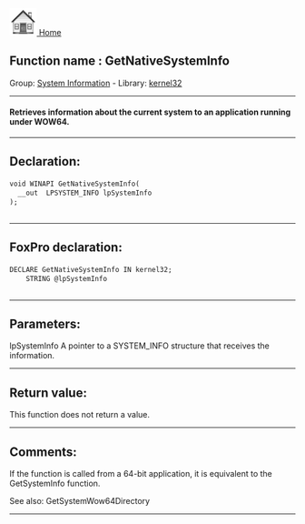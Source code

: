 [<img src="../../images/home.png"> Home ](https://github.com/VFPX/Win32API)  

## Function name : GetNativeSystemInfo
Group: [System Information](../../functions_group.md#System_Information)  -  Library: [kernel32](../../Libraries.md#kernel32)  
***  


#### Retrieves information about the current system to an application running under WOW64. 
***  


## Declaration:
```foxpro  
void WINAPI GetNativeSystemInfo(
  __out  LPSYSTEM_INFO lpSystemInfo
);
  
```  
***  


## FoxPro declaration:
```foxpro  
DECLARE GetNativeSystemInfo IN kernel32;
	STRING @lpSystemInfo
  
```  
***  


## Parameters:
lpSystemInfo 
A pointer to a SYSTEM_INFO structure that receives the information.
  
***  


## Return value:
This function does not return a value.  
***  


## Comments:
If the function is called from a 64-bit application, it is equivalent to the GetSystemInfo function.  
  
See also: GetSystemWow64Directory   
  
***  

